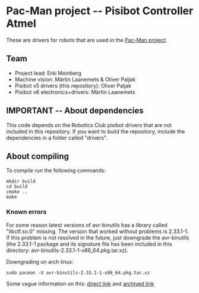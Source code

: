 # Pac-Man project -- Pisibot Controller Atmel

These are drivers for robots that are used in the 
[Pac-Man project](https://github.com/TalTechRobotiklubi/Pacman).

## Team
* Project lead: Erki Meinberg
* Machine vision: Märtin Laanemets & Oliver Paljak
* Pisibot v5 drivers (this repository): Oliver Paljak
* Pisibot v6 electronics+drivers: Märtin Laanemets

## IMPORTANT -- About dependencies
This code depends on the Robotics Club pisibot drivers that are not included in 
this repository. If you want to build the repository, include the dependencies 
in a folder called "drivers".

## About compiling
To compile run the following commands:
```
mkdir build
cd build
cmake ..
make
```
### Known errors
For some reason latest versions of avr-binutils has a library called
"libctf.so.0" missing. The version that worked without problems is 2.33.1-1.
If this problem is not resolved in the future, just downgrade the avr-binutils
(the 2.33.1-1 package and its signature file has been included in this
directory: avr-binutils-2.33.1-1-x86_64.pkg.tar.xz).

Downgrading on arch linux:
```
sudo pacman -U avr-binutils-2.33.1-1-x86_64.pkg.tar.xz
```

Some vague information on this:
[direct link](https://archlinuxarm.org/forum/viewtopic.php?t=14303) and
[archived link](https://archive.is/ulgy2)
